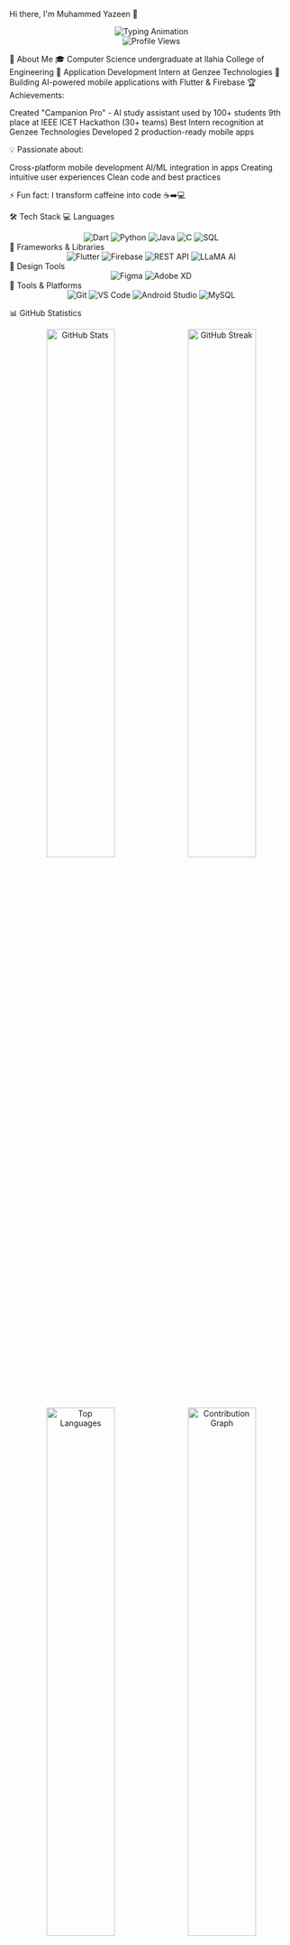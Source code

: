 Hi there, I'm Muhammed Yazeen 👋
<div align="center">
  <img src="https://readme-typing-svg.herokuapp.com?font=JetBrains+Mono&weight=400&size=28&duration=3000&pause=1000&color=58A6FF&center=true&vCenter=true&width=600&height=80&lines=Full+Stack+Developer+%F0%9F%9A%80;AI+%26+ML+Enthusiast+%F0%9F%A4%96;Flutter+Expert+%F0%9F%92%99;UI%2FUX+Designer+%F0%9F%8E%A8;Building+the+Future+%E2%9C%A8" alt="Typing Animation" />
</div>
<div align="center">
  <img src="https://komarev.com/ghpvc/?username=mhmd-yazeen&color=58A6FF&style=for-the-badge&label=PROFILE+VIEWS" alt="Profile Views" />
</div>

🎯 About Me
🎓 Computer Science undergraduate at Ilahia College of Engineering
💼 Application Development Intern at Genzee Technologies
🚀 Building AI-powered mobile applications with Flutter & Firebase
🏆 Achievements:

Created "Campanion Pro" - AI study assistant used by 100+ students
9th place at IEEE ICET Hackathon (30+ teams)
Best Intern recognition at Genzee Technologies
Developed 2 production-ready mobile apps

💡 Passionate about:

Cross-platform mobile development
AI/ML integration in apps
Creating intuitive user experiences
Clean code and best practices

⚡ Fun fact: I transform caffeine into code ☕➡️💻

🛠️ Tech Stack
💻 Languages
<div align="center">
  <img src="https://img.shields.io/badge/Dart-0175C2?style=for-the-badge&logo=dart&logoColor=white" alt="Dart" />
  <img src="https://img.shields.io/badge/Python-3776AB?style=for-the-badge&logo=python&logoColor=white" alt="Python" />
  <img src="https://img.shields.io/badge/Java-ED8B00?style=for-the-badge&logo=openjdk&logoColor=white" alt="Java" />
  <img src="https://img.shields.io/badge/C-00599C?style=for-the-badge&logo=c&logoColor=white" alt="C" />
  <img src="https://img.shields.io/badge/SQL-4479A1?style=for-the-badge&logo=mysql&logoColor=white" alt="SQL" />
</div>
📱 Frameworks & Libraries
<div align="center">
  <img src="https://img.shields.io/badge/Flutter-02569B?style=for-the-badge&logo=flutter&logoColor=white" alt="Flutter" />
  <img src="https://img.shields.io/badge/Firebase-FFCA28?style=for-the-badge&logo=firebase&logoColor=black" alt="Firebase" />
  <img src="https://img.shields.io/badge/REST_API-FF6C37?style=for-the-badge&logo=postman&logoColor=white" alt="REST API" />
  <img src="https://img.shields.io/badge/LLaMA_AI-8A2BE2?style=for-the-badge&logo=ai&logoColor=white" alt="LLaMA AI" />
</div>
🎨 Design Tools
<div align="center">
  <img src="https://img.shields.io/badge/Figma-F24E1E?style=for-the-badge&logo=figma&logoColor=white" alt="Figma" />
  <img src="https://img.shields.io/badge/Adobe_XD-FF61F6?style=for-the-badge&logo=adobe-xd&logoColor=white" alt="Adobe XD" />
</div>
🔧 Tools & Platforms
<div align="center">
  <img src="https://img.shields.io/badge/Git-F05032?style=for-the-badge&logo=git&logoColor=white" alt="Git" />
  <img src="https://img.shields.io/badge/VS_Code-007ACC?style=for-the-badge&logo=visual-studio-code&logoColor=white" alt="VS Code" />
  <img src="https://img.shields.io/badge/Android_Studio-3DDC84?style=for-the-badge&logo=android-studio&logoColor=white" alt="Android Studio" />
  <img src="https://img.shields.io/badge/MySQL-4479A1?style=for-the-badge&logo=mysql&logoColor=white" alt="MySQL" />
</div>

📊 GitHub Statistics
<div align="center">
  <img width="49%" src="https://github-readme-stats.vercel.app/api?username=mhmd-yazeen&show_icons=true&theme=tokyonight&hide_border=true&bg_color=1a1b27&title_color=58a6ff&icon_color=58a6ff&text_color=c9d1d9&count_private=true&include_all_commits=true" alt="GitHub Stats" />
  <img width="49%" src="https://github-readme-streak-stats.herokuapp.com/?user=mhmd-yazeen&theme=tokyonight&hide_border=true&background=1a1b27&stroke=58a6ff&ring=58a6ff&fire=ffa657&currStreakLabel=c9d1d9" alt="GitHub Streak" />
</div>
<div align="center">
  <img width="49%" src="https://github-readme-stats.vercel.app/api/top-langs/?username=mhmd-yazeen&layout=compact&theme=tokyonight&hide_border=true&bg_color=1a1b27&title_color=58a6ff&text_color=c9d1d9&langs_count=8" alt="Top Languages" />
  <img width="49%" src="https://github-readme-activity-graph.vercel.app/graph?username=mhmd-yazeen&theme=tokyo-night&hide_border=true&bg_color=1a1b27&color=58a6ff&line=58a6ff&point=ffa657" alt="Contribution Graph" />
</div>

🏆 GitHub Trophies
<div align="center">
  <img src="https://github-profile-trophy.vercel.app/?username=mhmd-yazeen&theme=tokyonight&no-frame=true&no-bg=true&column=7&margin-w=15&margin-h=15" alt="GitHub Trophies" />
</div>

🚀 What I'm Currently Working On
🔭 Building AI-powered mobile applications with Flutter & Firebase
🌱 Learning advanced AI/ML integration and cloud architecture
👨‍💻 Developing intuitive user experiences and modern UI designs
💬 Open to collaborating on Flutter projects and AI applications

📫 Let's Connect!
<div align="center">
  <a href="https://www.linkedin.com/in/muhammad-yazin-61b57b370/">
    <img src="https://img.shields.io/badge/LinkedIn-0A66C2?style=for-the-badge&logo=linkedin&logoColor=white" alt="LinkedIn" />
  </a>
  <a href="mailto:myazeen88@gmail.com">
    <img src="https://img.shields.io/badge/Email-EA4335?style=for-the-badge&logo=gmail&logoColor=white" alt="Email" />
  </a>
  <a href="https://github.com/mhmd-yazeen">
    <img src="https://img.shields.io/badge/GitHub-181717?style=for-the-badge&logo=github&logoColor=white" alt="GitHub" />
  </a>
</div>

<div align="center">
  <img src="https://capsule-render.vercel.app/api?type=waving&color=58A6FF&height=120&section=footer" alt="Footer Wave" />
</div>
<div align="center">
  <sub>💙 Crafted with passion by Muhammed Yazeen | Building the future, one commit at a time ✨</sub>
</div>
